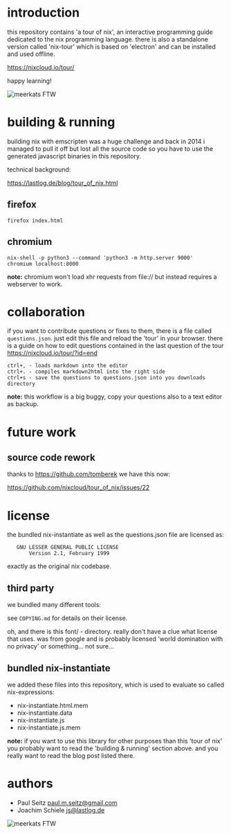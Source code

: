 # introduction

this repository contains 'a tour of nix', an interactive programming guide dedicated to the 
nix programming language. there is also a standalone version called 'nix-tour' which 
is based on 'electron' and can be installed and used offline.

https://nixcloud.io/tour/ 

happy learning!

![meerkats FTW](https://raw.githubusercontent.com/nixcloud/tour_of_nix/master/tour_of_nix.jpg)

# building & running

building nix with emscripten was a huge challenge and back in 2014 i managed to pull it off but lost all 
the source code so you have to use the generated javascript binaries in this repository.

technical background: 

  https://lastlog.de/blog/tour_of_nix.html

## firefox

    firefox index.html

## chromium

    nix-shell -p python3 --command 'python3 -m http.server 9000'
    chromium localhost:8000

**note:** chromium won't load xhr requests from file:// but instead requires a webserver to work.

# collaboration

if you want to contribute questions or fixes to them, there is a file called `questions.json`. 
just edit this file and reload the 'tour' in your browser. there is a guide on how to edit questions
contained in the last question of the tour https://nixcloud.io/tour/?id=end

    ctrl+, - loads markdown into the editor
    ctrl+. - compiles markdown2html into the right side
    ctrl+s - save the questions to questions.json into you downloads directory
    
**note:** this workflow is a big buggy, copy your questions also to a text editor as backup.

# future work

## source code rework

thanks to https://github.com/tomberek we have this now:

https://github.com/nixcloud/tour_of_nix/issues/22

# license

the bundled nix-instantiate as well as the questions.json file are licensed as:

       GNU LESSER GENERAL PUBLIC LICENSE
           Version 2.1, February 1999

exactly as the original nix codebase.

## third party

we bundled many different tools:

see `COPYING.md` for details on their license.

oh, and there is this font/ - directory. really don't have a clue what license that uses. was from google 
and is probably licensed 'world domination with no privacy' or something... not sure...

## bundled nix-instantiate

we added these files into this repository, which is used to evaluate so called nix-expressions:

* nix-instantiate.html.mem
* nix-instantiate.data
* nix-instantiate.js
* nix-instantiate.js.mem

**note:** if you want to use this library for other purposes than this 'tour of nix' you probably 
want to read the 'building & running' section above. and you really want to read the blog post 
listed there.

# authors

* Paul Seitz <paul.m.seitz@gmail.com>
* Joachim Schiele <js@lastlog.de>

![meerkats FTW](https://raw.githubusercontent.com/nixcloud/tour_of_nix/master/footerFG.png)
